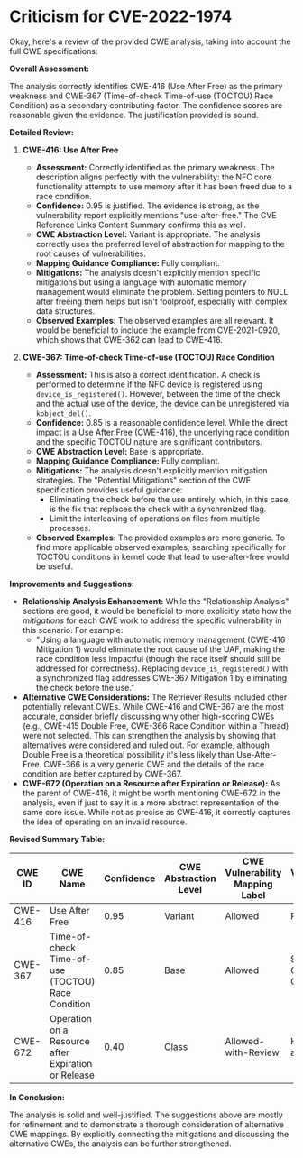 # Criticism for CVE-2022-1974

Okay, here's a review of the provided CWE analysis, taking into account the full CWE specifications:

**Overall Assessment:**

The analysis correctly identifies CWE-416 (Use After Free) as the primary weakness and CWE-367 (Time-of-check Time-of-use (TOCTOU) Race Condition) as a secondary contributing factor.  The confidence scores are reasonable given the evidence. The justification provided is sound.

**Detailed Review:**

1.  **CWE-416: Use After Free**
    *   **Assessment:** Correctly identified as the primary weakness. The description aligns perfectly with the vulnerability: the NFC core functionality attempts to use memory after it has been freed due to a race condition.
    *   **Confidence:** 0.95 is justified. The evidence is strong, as the vulnerability report explicitly mentions "use-after-free." The CVE Reference Links Content Summary confirms this as well.
    *   **CWE Abstraction Level:** Variant is appropriate. The analysis correctly uses the preferred level of abstraction for mapping to the root causes of vulnerabilities.
    *   **Mapping Guidance Compliance:** Fully compliant.
    *   **Mitigations:** The analysis doesn't explicitly mention specific mitigations but using a language with automatic memory management would eliminate the problem. Setting pointers to NULL after freeing them helps but isn't foolproof, especially with complex data structures.
    *   **Observed Examples:** The observed examples are all relevant. It would be beneficial to include the example from CVE-2021-0920, which shows that CWE-362 can lead to CWE-416.

2.  **CWE-367: Time-of-check Time-of-use (TOCTOU) Race Condition**
    *   **Assessment:** This is also a correct identification. A check is performed to determine if the NFC device is registered using `device_is_registered()`. However, between the time of the check and the actual use of the device, the device can be unregistered via `kobject_del()`.
    *   **Confidence:** 0.85 is a reasonable confidence level. While the direct impact is a Use After Free (CWE-416), the underlying race condition and the specific TOCTOU nature are significant contributors.
    *   **CWE Abstraction Level:** Base is appropriate.
    *   **Mapping Guidance Compliance:** Fully compliant.
    *   **Mitigations:** The analysis doesn't explicitly mention mitigation strategies. The "Potential Mitigations" section of the CWE specification provides useful guidance:
        *   Eliminating the check before the use entirely, which, in this case, is the fix that replaces the check with a synchronized flag.
        *   Limit the interleaving of operations on files from multiple processes.
    *   **Observed Examples:** The provided examples are more generic. To find more applicable observed examples, searching specifically for TOCTOU conditions in kernel code that lead to use-after-free would be useful.

**Improvements and Suggestions:**

*   **Relationship Analysis Enhancement:** While the "Relationship Analysis" sections are good, it would be beneficial to more explicitly state how the *mitigations* for each CWE work to address the specific vulnerability in this scenario.  For example:
    *   "Using a language with automatic memory management (CWE-416 Mitigation 1) would eliminate the root cause of the UAF, making the race condition less impactful (though the race itself should still be addressed for correctness). Replacing `device_is_registered()` with a synchronized flag addresses CWE-367 Mitigation 1 by eliminating the check before the use."
*   **Alternative CWE Considerations:** The Retriever Results included other potentially relevant CWEs. While CWE-416 and CWE-367 are the most accurate, consider briefly discussing why other high-scoring CWEs (e.g., CWE-415 Double Free, CWE-366 Race Condition within a Thread) were not selected. This can strengthen the analysis by showing that alternatives were considered and ruled out. For example, although Double Free is a theoretical possibility it's less likely than Use-After-Free. CWE-366 is a very generic CWE and the details of the race condition are better captured by CWE-367.
*   **CWE-672 (Operation on a Resource after Expiration or Release):** As the parent of CWE-416, it might be worth mentioning CWE-672 in the analysis, even if just to say it is a more abstract representation of the same core issue. While not as precise as CWE-416, it correctly captures the idea of operating on an invalid resource.

**Revised Summary Table:**

| CWE ID | CWE Name | Confidence | CWE Abstraction Level | CWE Vulnerability Mapping Label | CWE-Vulnerability Mapping Notes |
|---|---|---|---|---|---|
| CWE-416 | Use After Free | 0.95 | Variant | Allowed | Primary CWE |
| CWE-367 | Time-of-check Time-of-use (TOCTOU) Race Condition | 0.85 | Base | Allowed | Secondary Candidate CWE |
| CWE-672 | Operation on a Resource after Expiration or Release | 0.40 | Class | Allowed-with-Review | Higher level alternative  |

**In Conclusion:**

The analysis is solid and well-justified. The suggestions above are mostly for refinement and to demonstrate a thorough consideration of alternative CWE mappings. By explicitly connecting the mitigations and discussing the alternative CWEs, the analysis can be further strengthened.